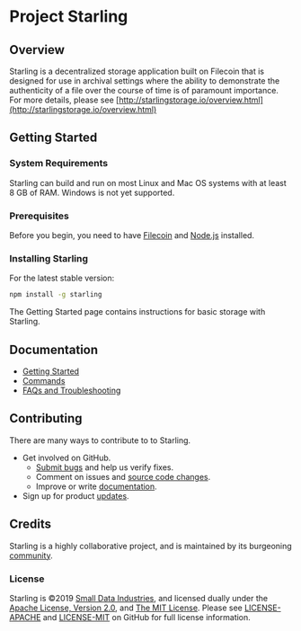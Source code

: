 # Project Starling

## Overview
Starling is a decentralized storage application built on Filecoin that is designed for use in archival settings where the ability to demonstrate the authenticity of a file over the course of time is of paramount importance. For more details, please see [http://starlingstorage.io/overview.html](http://starlingstorage.io/overview.html)

## Getting Started
### System Requirements
Starling can build and run on most Linux and Mac OS systems with at least 8 GB of RAM. Windows is not yet supported.

### Prerequisites
Before you begin, you need to have [Filecoin](https://github.com/filecoin-project/go-filecoin/blob/master/README.md) and [Node.js](https://nodejs.org/en/) installed. 

### Installing Starling
For the latest stable version:

```bash
npm install -g starling
```

The Getting Started page contains instructions for basic storage with Starling.

## Documentation
- [Getting Started](http://starlingstorage.io/getting-started.html)
- [Commands](http://starlingstorage.io/commands.html)
- [FAQs and Troubleshooting](http://starlingstorage.io/faqs-and-troubleshooting.html)

## Contributing
There are many ways to contribute to to Starling.

- Get involved on GitHub.
  - [Submit bugs](https://github.com/filecoin-project/starling/issues) and help us verify fixes.
  - Comment on issues and [source code changes](https://github.com/filecoin-project/starling/pulls).
  - Improve or write [documentation](https://github.com/filecoin-project/starling/tree/gh-pages).
- Sign up for product [updates](http://starlingstorage.io/).

## Credits
Starling is a highly collaborative project, and is maintained by its burgeoning [community](https://github.com/filecoin-project/starling/graphs/contributors).

### License
Starling is ©2019 [Small Data Industries](http://smalldata.industries/), and licensed dually under the [Apache License, Version 2.0](http://www.apache.org/licenses/LICENSE-2.0), and [The MIT License](https://opensource.org/licenses/MIT). Please see [LICENSE-APACHE](https://github.com/filecoin-project/starling/blob/master/LICENSE-APACHE) and [LICENSE-MIT](https://github.com/filecoin-project/starling/blob/master/LICENSE-MIT) on GitHub for full license information.